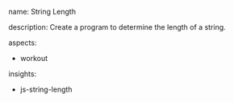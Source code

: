 name: String Length

description: Create a program to determine the length of a string.

aspects:
  - workout

insights:
  - js-string-length
